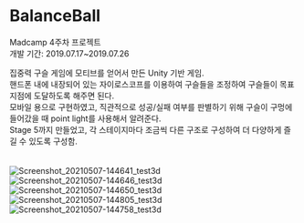 # BalanceBall </br>
Madcamp 4주차 프로젝트 <br>
개발 기간: 2019.07.17~2019.07.26 <br>

집중력 구슬 게임에 모티브를 얻어서 만든 Unity 기반 게임.<br>
핸드폰 내에 내장되어 있는 자이로스코프를 이용하여 구슬들을 조정하여 구슬들이 목표 지점에 도달하도록 해주면 된다. <br>
모바일 용으로 구현하였고, 직관적으로 성공/실패 여부를 판별하기 위해 구슬이 구멍에 들어갔을 때 point light를 사용해서 알려준다.<br>
Stage 5까지 만들었고, 각 스테이지마다 조금씩 다른 구조로 구성하여 더 다양하게 즐길 수 있도록 구성함.<br>
<br>
<br>
![Screenshot_20210507-144641_test3d](https://user-images.githubusercontent.com/41234227/117403896-eb488480-af43-11eb-9089-18a932f26fc5.jpg)
![Screenshot_20210507-144646_test3d](https://user-images.githubusercontent.com/41234227/117404001-1df27d00-af44-11eb-93c0-1bbc04f71661.jpg)
![Screenshot_20210507-144650_test3d](https://user-images.githubusercontent.com/41234227/117404007-20ed6d80-af44-11eb-9488-832762ef51d5.jpg)
![Screenshot_20210507-144805_test3d](https://user-images.githubusercontent.com/41234227/117404013-23e85e00-af44-11eb-9349-4a351a77523c.jpg)
![Screenshot_20210507-144758_test3d](https://user-images.githubusercontent.com/41234227/117404017-264ab800-af44-11eb-8088-38bafe2450cc.jpg)
